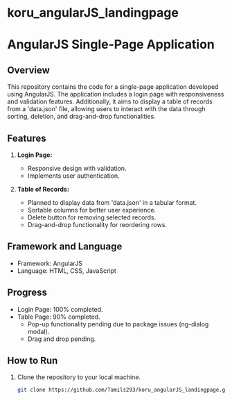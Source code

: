 # koru_angularJS_landingpage
# AngularJS Single-Page Application

## Overview
This repository contains the code for a single-page application developed using AngularJS. The application includes a login page with responsiveness and validation features. Additionally, it aims to display a table of records from a 'data.json' file, allowing users to interact with the data through sorting, deletion, and drag-and-drop functionalities.

## Features
1. **Login Page:**
   - Responsive design with validation.
   - Implements user authentication.

2. **Table of Records:**
   - Planned to display data from 'data.json' in a tabular format.
   - Sortable columns for better user experience.
   - Delete button for removing selected records.
   - Drag-and-drop functionality for reordering rows.

## Framework and Language
- Framework: AngularJS
- Language: HTML, CSS, JavaScript

## Progress
- Login Page: 100% completed.
- Table Page: 90% completed.
  - Pop-up functionality pending due to package issues (ng-dialog modal).
  - Drag and drop pending.

## How to Run
1. Clone the repository to your local machine.
   ```bash
   git clone https://github.com/Tamils293/koru_angularJS_landingpage.git
